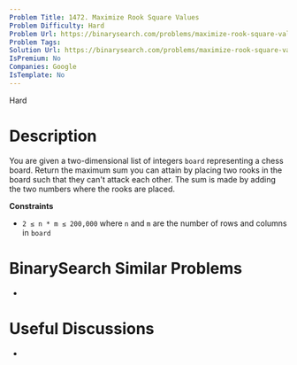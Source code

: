 ```yaml
---
Problem Title: 1472. Maximize Rook Square Values
Problem Difficulty: Hard
Problem Url: https://binarysearch.com/problems/maximize-rook-square-values/
Problem Tags: 
Solution Url: https://binarysearch.com/problems/maximize-rook-square-values/solutions/
IsPremium: No
Companies: Google
IsTemplate: No
---
```


<span style="color: ;">Hard</span>

# Description

You are given a two-dimensional list of integers `board` representing a chess board. Return the maximum sum you can attain by placing two rooks in the board such that they can't attack each other. The sum is made by adding the two numbers where the rooks are placed.

**Constraints**
- `2 ≤ n * m ≤ 200,000` where `n` and `m` are the number of rows and columns in `board`

# BinarySearch Similar Problems

- []()

# Useful Discussions

- []()
